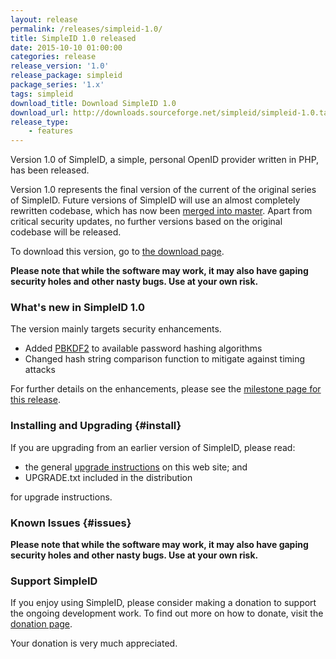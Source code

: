 ```yaml
---
layout: release
permalink: /releases/simpleid-1.0/
title: SimpleID 1.0 released
date: 2015-10-10 01:00:00
categories: release
release_version: '1.0'
release_package: simpleid
package_series: '1.x'
tags: simpleid
download_title: Download SimpleID 1.0
download_url: http://downloads.sourceforge.net/simpleid/simpleid-1.0.tar.gz
release_type: 
    - features
---
```


Version 1.0 of SimpleID, a simple, personal OpenID provider written in PHP, has been released.

Version 1.0 represents the final version of the current of the original series of SimpleID.
Future versions of SimpleID will use an almost completely rewritten codebase, which has
now been [merged into master](/news/2015/10/simpleid-2-merged-into-master/).  Apart from
critical security updates, no further versions based on the original codebase will be released.

To download this version, go to [the download page](/download).

**Please note that while the software may work, it may also have gaping security holes and other nasty bugs. Use at your own risk.**

### What's new in SimpleID 1.0

The version mainly targets security enhancements.

- Added [PBKDF2](https://en.wikipedia.org/wiki/PBKDF2) to available password hashing algorithms
- Changed hash string comparison function to mitigate against timing attacks

For further details on the enhancements, please see the [milestone page for this release](http://trac.simpleid.koinic.net/milestone/1.0).

### Installing and Upgrading {#install}

If you are upgrading from an earlier version of SimpleID, please read:

- the general [upgrade instructions](http://simpleid.koinic.net/documentation/getting-started/upgrading) on this web site; and
- UPGRADE.txt included in the distribution

for upgrade instructions.

### Known Issues {#issues}

**Please note that while the software may work, it may also have gaping security holes and other nasty bugs. Use at your own risk.**

### Support SimpleID

If you enjoy using SimpleID, please consider making a donation to support the
ongoing development work.  To find out more on how to donate, visit
the [donation page](http://simpleid.org/donate).

Your donation is very much appreciated.